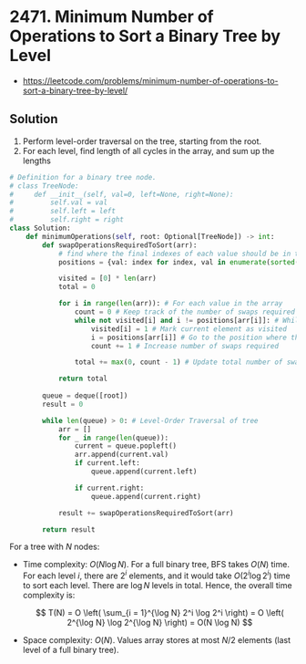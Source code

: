 # 2471. Minimum Number of Operations to Sort a Binary Tree by Level

- https://leetcode.com/problems/minimum-number-of-operations-to-sort-a-binary-tree-by-level/

## Solution

1. Perform level-order traversal on the tree, starting from the root.
2. For each level, find length of all cycles in the array, and sum up the lengths

```py
# Definition for a binary tree node.
# class TreeNode:
#     def __init__(self, val=0, left=None, right=None):
#         self.val = val
#         self.left = left
#         self.right = right
class Solution:
    def minimumOperations(self, root: Optional[TreeNode]) -> int:
        def swapOperationsRequiredToSort(arr):
            # find where the final indexes of each value should be in the array
            positions = {val: index for index, val in enumerate(sorted(arr))} 

            visited = [0] * len(arr)
            total = 0

            for i in range(len(arr)): # For each value in the array
                count = 0 # Keep track of the number of swaps required for this current element
                while not visited[i] and i != positions[arr[i]]: # While the current element is not sorted
                    visited[i] = 1 # Mark current element as visited
                    i = positions[arr[i]] # Go to the position where the current element should be (and continue from there)
                    count += 1 # Increase number of swaps required

                total += max(0, count - 1) # Update total number of swaps required (min 0)

            return total
        
        queue = deque([root])
        result = 0

        while len(queue) > 0: # Level-Order Traversal of tree
            arr = []
            for _ in range(len(queue)):
                current = queue.popleft()
                arr.append(current.val)
                if current.left:
                    queue.append(current.left)

                if current.right:
                    queue.append(current.right)

            result += swapOperationsRequiredToSort(arr)

        return result
```

For a tree with $N$ nodes:
- Time complexity: $O(N \log N)$. For a full binary tree, BFS takes $O(N)$ time. For each level $i$, there are $2^i$ elements, and it would take $O(2^i \log 2^i)$ time to sort each level. There are $\log N$ levels in total. Hence, the overall time complexity is:

    $$
        T(N) = O \left( \sum_{i = 1}^{\log N} 2^i \log 2^i \right) = O \left( 2^{\log N} \log 2^{\log N} \right) = O(N \log N)
    $$
- Space complexity: $O(N)$. Values array stores at most $N / 2$ elements (last level of a full binary tree).
